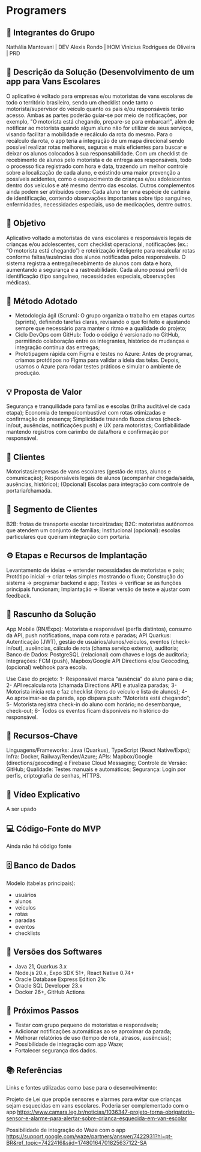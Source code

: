 # Programers

## 👥 Integrantes do Grupo
Nathália Mantovani | DEV
Alexis Rondo | HOM 
Vinicius Rodrigues de Oliveira | PRD

## 📝 Descrição da Solução (Desenvolvimento de um app para Vans Escolares
O aplicativo é voltado para empresas e/ou motoristas de vans escolares de todo o território brasileiro, sendo um checklist onde tanto o motorista/supervisor do veículo quanto os pais e/ou responsáveis terão acesso. Ambas as partes poderão guiar-se por meio de notificações, por exemplo, "O motorista está chegando, prepare-se para embarcar!", além de notificar ao motorista quando algum aluno não for utilizar de seus serviços, visando facilitar a mobilidade e recálculo da rota do mesmo. Para o recálculo da rota, o app teria a integração de um mapa direcional sendo possível realizar rotas melhores, seguras e mais eficientes para buscar e deixar os alunos colocados à sua responsabilidade.
Com um checklist de recebimento de alunos pelo motorista e de entrega aos responsáveis, todo o processo fica registrado com hora e data, trazendo um melhor controle sobre a localização de cada aluno, e existindo uma maior prevenção a possíveis acidentes, como o esquecimento de crianças e/ou adolescentes dentro dos veículos e até mesmo dentro das escolas. Outros complementos ainda podem ser atribuídos como: Cada aluno ter uma espécie de carteira de identificação, contendo observações importantes sobre tipo sanguíneo, enfermidades, necessidades especiais, uso de medicações, dentre outros.

## 🎯 Objetivo
Aplicativo voltado a motoristas de vans escolares e responsáveis legais de crianças e/ou adolescentes, com checklist operacional, notificações (ex.: “O motorista está chegando”) e roteirização inteligente para recalcular rotas conforme faltas/ausências dos alunos notificadas pelos responsáveis. O sistema registra a entrega/recebimento de alunos com data e hora, aumentando a segurança e a rastreabilidade. Cada aluno possui perfil de identificação (tipo sanguíneo, necessidades especiais, observações médicas).

## 🧭 Método Adotado
- Metodologia ágil (Scrum): O grupo organiza o trabalho em etapas curtas (sprints), definindo tarefas claras, revisando o que foi feito e ajustando sempre que necessário para manter o ritmo e a qualidade do projeto;
- Ciclo DevOps com GitHub: Todo o código é versionado no GitHub, permitindo colaboração entre os integrantes, histórico de mudanças e integração contínua das entregas;
- Prototipagem rápida com Figma e testes no Azure: Antes de programar, criamos protótipos no Figma para validar a ideia das telas. Depois, usamos o Azure para rodar testes práticos e simular o ambiente de produção.

## 💡 Proposta de Valor
Segurança e tranquilidade para famílias e escolas (trilha auditável de cada etapa);
Economia de tempo/combustível com rotas otimizadas e confirmação de presença;
Simplicidade trazendo fluxos claros (check-in/out, ausências, notificações push) e UX para motoristas;
Confiabilidade mantendo registros com carimbo de data/hora e confirmação por responsável.

## 👤 Clientes
Motoristas/empresas de vans escolares (gestão de rotas, alunos e comunicação);
Responsáveis legais de alunos (acompanhar chegada/saída, ausências, histórico); 
(Opcional) Escolas para integração com controle de portaria/chamada.

## 🧩 Segmento de Clientes
B2B: frotas de transporte escolar terceirizadas;
B2C: motoristas autônomos que atendem um conjunto de famílias;
Institucional (opcional): escolas particulares que queiram integração com portaria.

## ⚙️ Etapas e Recursos de Implantação
Levantamento de ideias → entender necessidades de motoristas e pais;
Protótipo inicial → criar telas simples mostrando o fluxo;
Construção do sistema → programar backend e app;
Testes → verificar se as funções principais funcionam;
Implantação → liberar versão de teste e ajustar com feedback.

## 🧱 Rascunho da Solução
App Mobile (RN/Expo): Motorista e responsável (perfis distintos), consumo da API, push notifications, mapa com rota e paradas;
API Quarkus: Autenticação (JWT), gestão de usuários/alunos/veículos, eventos (check-in/out), ausências, cálculo de rota (chama serviço externo), auditoria;
Banco de Dados: PostgreSQL (relacional) com chaves e logs de auditoria;
Integrações: FCM (push), Mapbox/Google API Directions e/ou Geocoding, (opcional) webhook para escola.

Use Case do projeto:
1- Responsável marca “ausência” do aluno para o dia;
2- API recalcula rota (chamada Directions API) e atualiza paradas;
3- Motorista inicia rota e faz checklist (itens do veículo e lista de alunos);
4- Ao aproximar-se da parada, app dispara push: “Motorista está chegando”;
5- Motorista registra check-in do aluno com horário; no desembarque, check-out;
6- Todos os eventos ficam disponíveis no histórico do responsável.

## 🔑 Recursos-Chave
Linguagens/Frameworks: Java (Quarkus), TypeScript (React Native/Expo);
Infra: Docker, Railway/Render/Azure;
APIs: Mapbox/Google (directions/geocoding) e Firebase Cloud Messaging;
Controle de Versão: GitHub;
Qualidade: Testes manuais e automáticos;
Segurança: Login por perfis, criptografia de senhas, HTTPS.

## 🎥 Vídeo Explicativo
A ser upado

## 💻 Código-Fonte do MVP
Ainda não há código fonte

## 🗄️ Banco de Dados
Modelo (tabelas principais):
- usuários
- alunos
- veículos
- rotas
- paradas
- eventos
- checklists

## 🧮 Versões dos Softwares
- Java 21, Quarkus 3.x
- Node.js 20.x, Expo SDK 51+, React Native 0.74+
- Oracle Database Express Edition 21c
- Oracle SQL Developer 23.x
- Docker 26+, GitHub Actions

## 🚀 Próximos Passos
- Testar com grupo pequeno de motoristas e responsáveis;
- Adicionar notificações automáticas ao se aproximar da parada;
- Melhorar relatórios de uso (tempo de rota, atrasos, ausências);
- Possibilidade de integração com app Waze;
- Fortalecer segurança dos dados.

## 📚 Referências
Links e fontes utilizadas como base para o desenvolvimento:

Projeto de Lei que propõe sensores e alarmes para evitar que crianças sejam esquecidas em vans escolares. Poderia ser complementado com o app
https://www.camara.leg.br/noticias/1036347-projeto-torna-obrigatorio-sensor-e-alarme-para-alertar-sobre-crianca-esquecida-em-van-escolar

Possibilidade de integração do Waze com o app
https://support.google.com/waze/partners/answer/7422931?hl=pt-BR&ref_topic=7422416&sjid=17480164701825637122-SA


